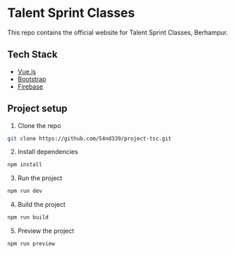 # Talent Sprint Classes

This repo contains the official website for Talent Sprint Classes, Berhampur.

## Tech Stack

- [Vue.js](https://vuejs.org/)
- [Bootstrap](https://getbootstrap.com/)
- [Firebase](https://firebase.google.com/)

## Project setup

1. Clone the repo
```bash
git clone https://github.com/54nd339/project-tsc.git
```
2. Install dependencies
```bash
npm install
```
3. Run the project
```bash
npm run dev
```
4. Build the project
```bash
npm run build
```
5. Preview the project
```bash
npm run preview
```